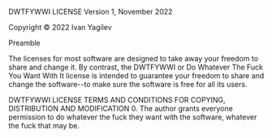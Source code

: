DWTFYWWI LICENSE Version 1, November 2022

Copyright © 2022 Ivan Yagilev

Preamble

The licenses for most software are designed to take away your freedom to share and change it. By contrast, the DWTFYWWI or Do Whatever The Fuck You Want With It license is intended to guarantee your freedom to share and change the software--to make sure the software is free for all its users.

DWTFYWWI LICENSE TERMS AND CONDITIONS FOR COPYING, DISTRIBUTION AND MODIFICATION 0. The author grants everyone permission to do whatever the fuck they want with the software, whatever the fuck that may be.
